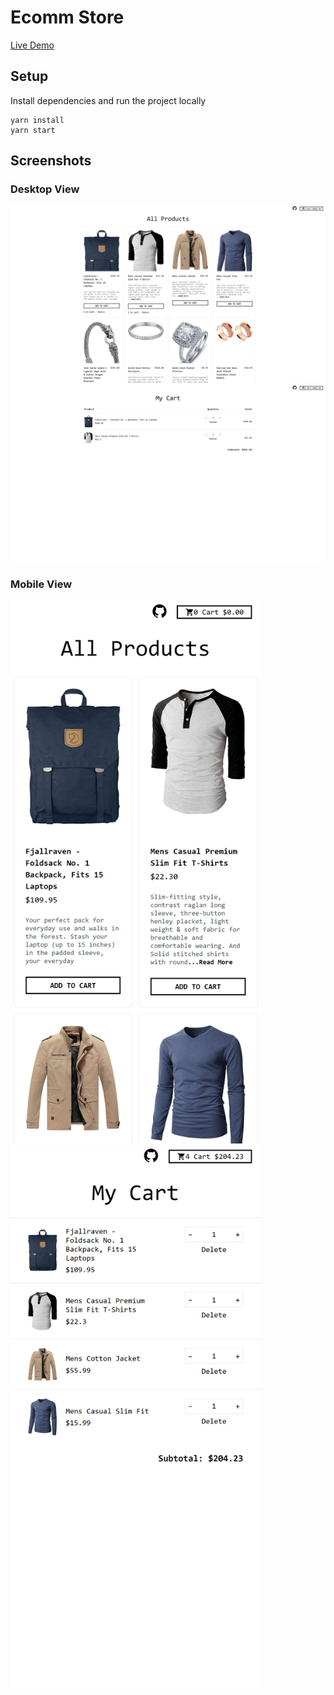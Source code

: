 # Ecomm Store
[Live Demo](https://ecomm-store-f3f15.web.app/)
## Setup
Install dependencies and run the project locally
```
yarn install
yarn start
```

## Screenshots

### Desktop View
<img src="https://github.com/Janicecy/ecomm-store/blob/master/screenshots/product_page_HD.png"/>
<img src="https://github.com/Janicecy/ecomm-store/blob/master/screenshots/cart_page_HD.png"/>

### Mobile View
<img width=400 src="https://github.com/Janicecy/ecomm-store/blob/master/screenshots/product_page_mobile.png"/>
<img width=400 src="https://github.com/Janicecy/ecomm-store/blob/master/screenshots/cart_page_mobile.png"/>
